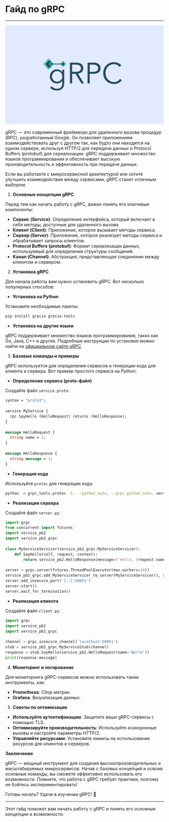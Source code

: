 # Гайд по gRPC

---
 ![Мой аватар](images/grpc.png)

gRPC — это современный фреймворк для удаленного вызова процедур (RPC), разработанный Google. Он позволяет приложениям взаимодействовать друг с другом так, как будто они находятся на одном сервере, используя HTTP/2 для передачи данных и Protocol Buffers (protobuf) для сериализации. gRPC поддерживает множество языков программирования и обеспечивает высокую производительность и эффективность при передаче данных.

Если вы работаете с микросервисной архитектурой или хотите улучшить взаимодействие между сервисами, gRPC станет отличным выбором.

1. **Основные концепции gRPC**

Перед тем как начать работу с gRPC, важно понять его ключевые компоненты:

- **Сервис (Service)**: Определение интерфейса, который включает в себя методы, доступные для удаленного вызова.
- **Клиент (Client)**: Приложение, которое вызывает методы сервиса.
- **Сервер (Server)**: Приложение, которое реализует методы сервиса и обрабатывает запросы клиентов.
- **Protocol Buffers (protobuf)**: Формат сериализации данных, используемый для определения структуры сообщений.
- **Канал (Channel)**: Абстракция, представляющая соединение между клиентом и сервером.

2. **Установка gRPC**

Для начала работы вам нужно установить gRPC. Вот несколько популярных способов:

- **Установка на Python**

Установите необходимые пакеты:
```bash
pip install grpcio grpcio-tools
```

- **Установка на другие языки**

gRPC поддерживает множество языков программирования, таких как Go, Java, C++ и другие. Подробные инструкции по установке можно найти на [официальном сайте gRPC](https://grpc.io/docs/languages/).

3. **Базовые команды и примеры**

gRPC используется для определения сервисов и генерации кода для клиента и сервера. Вот пример простого сервиса на Python:

- **Определение сервиса (proto-файл)**

Создайте файл `service.proto`:
```proto
syntax = "proto3";

service MyService {
  rpc SayHello (HelloRequest) returns (HelloResponse);
}

message HelloRequest {
  string name = 1;
}

message HelloResponse {
  string message = 1;
}
```

- **Генерация кода**

Используйте `protoc` для генерации кода:
```bash
python -m grpc_tools.protoc -I. --python_out=. --grpc_python_out=. service.proto
```

- **Реализация сервера**

Создайте файл `server.py`:
```python
import grpc
from concurrent import futures
import service_pb2
import service_pb2_grpc

class MyServiceServicer(service_pb2_grpc.MyServiceServicer):
    def SayHello(self, request, context):
        return service_pb2.HelloResponse(message=f'Hello, {request.name}!')

server = grpc.server(futures.ThreadPoolExecutor(max_workers=10))
service_pb2_grpc.add_MyServiceServicer_to_server(MyServiceServicer(), server)
server.add_insecure_port('[::]:50051')
server.start()
server.wait_for_termination()
```

- **Реализация клиента**

Создайте файл `client.py`:
```python
import grpc
import service_pb2
import service_pb2_grpc

channel = grpc.insecure_channel('localhost:50051')
stub = service_pb2_grpc.MyServiceStub(channel)
response = stub.SayHello(service_pb2.HelloRequest(name='World'))
print(response.message)
```

4. **Мониторинг и логирование**

Для мониторинга gRPC-сервисов можно использовать такие инструменты, как:
- **Prometheus**: Сбор метрик.
- **Grafana**: Визуализация данных.

5. **Советы по оптимизации**

- **Используйте аутентификацию**: Защитите ваши gRPC-сервисы с помощью TLS.
- **Оптимизируйте производительность**: Используйте асинхронные вызовы и настройте параметры HTTP/2.
- **Управляйте ресурсами**: Установите лимиты на использование ресурсов для клиентов и серверов.

**Заключение**

gRPC — мощный инструмент для создания высокопроизводительных и масштабируемых микросервисов. Начав с базовых концепций и освоив основные команды, вы сможете эффективно использовать его возможности. Помните, что работа с gRPC требует практики, поэтому не бойтесь экспериментировать!

Готовы начать? Удачи в изучении gRPC! 🚀

---

Этот гайд поможет вам начать работу с gRPC и понять его основные концепции и возможности.